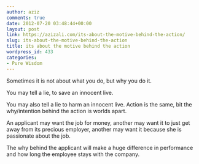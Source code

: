```yaml
---
author: aziz
comments: true
date: 2012-07-20 03:48:44+00:00
layout: post
link: https://azizali.com/its-about-the-motive-behind-the-action/
slug: its-about-the-motive-behind-the-action
title: its about the motive behind the action
wordpress_id: 433
categories:
- Pure Wisdom
---
```


Sometimes it is not about what you do, but why you do it.

You may tell a lie, to save an innocent live.

You may also tell a lie to harm an innocent live. Action is the same, bit the why/intention behind the action is worlds apart.

An applicant may want the job for money, another may want it to just get away from its precious employer, another may want it because she is passionate about the job.

The why behind the applicant will make a huge difference in performance and how long the employee stays with the company. 
